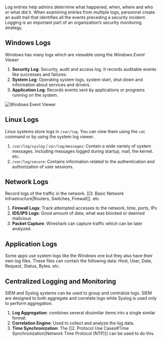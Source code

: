 Log entries help admins determine what happened, when, where and who or what did it. When examining entries from multiple logs, personnel create an audit trail that identifies all the events preceding a security incident. Logging is an important part of an organization’s security monitoring strategy. 

## Windows Logs
Windows has many logs which are viewable using the *Windows Event Viewer*

1. **Security Log**: Security, audit and access log. It records auditable events like successes and failures.
2. **System Log**: Operating system logs, system start, shut down and information about services and drivers.
3. **Application Log**: Records events sent by applications or programs running on the system.

![Windows Event Viewer](https://upload.wikimedia.org/wikipedia/en/b/b0/Windows_10_Event_Viewer_main_screen.png)


## Linux Logs
Linux systems store logs in `/var/log`. You can view them using the `cat` command or by using the system log viewer.

1. `/var/log/syslog` / `var/log/messages`: Contain a wide variety of system messages. Including messages logged during startup, mail, the kernel. etc.
2. `/var/log/secure`: Contains information related to the authentication and authorization of user sessions. 

## Network Logs
Record logs of the traffic in the network. [[3. Basic Network Infrastructure|Routers, Switches, Firewall]]. etc. 

1. **Firewall Logs**: Track attempted accesses to the network, time, ports, IPs 
2. **IDS/IPS Logs**: Good amount of data, what was blocked or deemed malicious
3. **Packet Capture**: Wireshark can capture traffic which can be later analyzed.

## Application Logs
Some apps use system logs like the Windows one but they also have their own log files. These files can contain the following data: Host, User, Date, Request, Status, Bytes. etc.

## Centralized Logging and Monitoring
SIEM and Syslog systems can be used to group and centralize logs. SIEM are designed to both aggregate and correlate logs while Syslog is used only to perform aggregation. 

1. **Log Aggregation**: combines several dissimilar items into a single similar format. 
2. **Correlation Engine**: Used to collect and analyze the log data. 
3. **Time Synchronization**: The [[2. Protocol Use Cases#Time Synchronization|Network Time Protocol (NTP)]] can be used to do this.

